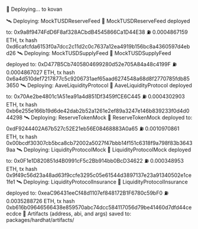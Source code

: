 📡 Deploying... to kovan

 🛰  Deploying: MockTUSDReserveFeed
 📄 MockTUSDReserveFeed deployed to: 0x9a8f9474FdD6F8af328ACbdB4545866Ca1D44E38
 ⛽ 0.0004867159 ETH, tx hash 0xd6cafcfda6153f0a7dcc2c11d2c0c7637a12ea4919b156bc8a4360597d4ebd26
 🛰  Deploying: MockTUSDSupplyFeed
 📄 MockTUSDSupplyFeed deployed to: 0xD477B5Cb7405804699280d52e705A84a48c4199F
 ⛽ 0.0004867027 ETH, tx hash 0x6a4d510def7217877c5c9206731aef65aad6274548a68d8f2770785fdb853650
 🛰  Deploying: AaveLiquidityProtocol
 📄 AaveLiquidityProtocol deployed to: 0x70Ae2be4801c1A51ea91a4d851Df3459fCE6C445
 ⛽ 0.0004302903 ETH, tx hash 0xb6e255e166b19d6de42dab2b52a1261e2ef89a3247e146b839233f0d4d044298
 🛰  Deploying: ReserveTokenMock
 📄 ReserveTokenMock deployed to: 0xdF9244402A67b527c52E21eb56E08468883A0a65
 ⛽ 0.0010970861 ETH, tx hash 0x00bcdf30307cb5bca8cb72002a5027f47bbb14f151c6318f9a798f83b36439aa
 🛰  Deploying: LiquidityProtocolMock
 📄 LiquidityProtocolMock deployed to: 0x0F1e1D820851d4B0991cF5c2Bb914bb0BcD34622
 ⛽ 0.000348953 ETH, tx hash 0x9f49c56d23a48ad63f9ccfe3295c05e61544d3897137e23a91340502e1ce1fe1
 🛰  Deploying: LiquidityProtocolInsurance
 📄 LiquidityProtocolInsurance deployed to: 0xeaC96431eeCf48d1107ef848172B1F6780c59bF0
 ⛽ 0.0035288726 ETH, tx hash 0xb616b09646566438e859570abc74dcc584117056d79be41460d7dfd44ceecdce
 💾  Artifacts (address, abi, and args) saved to:  packages/hardhat/artifacts/ 
